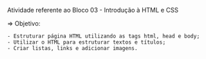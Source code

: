 Atividade referente ao Bloco 03 - Introdução à HTML e CSS

=> Objetivo:

    - Estruturar página HTML utilizando as tags html, head e body;
    - Utilizar o HTML para estruturar textos e títulos;
    - Criar listas, links e adicionar imagens.